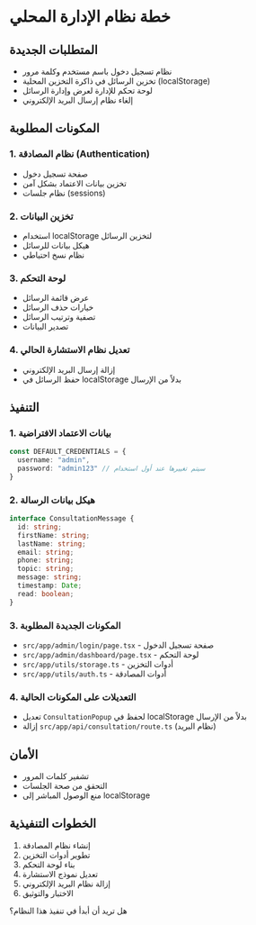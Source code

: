 # خطة نظام الإدارة المحلي

## المتطلبات الجديدة
- نظام تسجيل دخول باسم مستخدم وكلمة مرور
- تخزين الرسائل في ذاكرة التخزين المحلية (localStorage)
- لوحة تحكم للإدارة لعرض وإدارة الرسائل
- إلغاء نظام إرسال البريد الإلكتروني

## المكونات المطلوبة

### 1. نظام المصادقة (Authentication)
- صفحة تسجيل دخول
- تخزين بيانات الاعتماد بشكل آمن
- نظام جلسات (sessions)

### 2. تخزين البيانات
- استخدام localStorage لتخزين الرسائل
- هيكل بيانات للرسائل
- نظام نسخ احتياطي

### 3. لوحة التحكم
- عرض قائمة الرسائل
- خيارات حذف الرسائل
- تصفية وترتيب الرسائل
- تصدير البيانات

### 4. تعديل نظام الاستشارة الحالي
- إزالة إرسال البريد الإلكتروني
- حفظ الرسائل في localStorage بدلاً من الإرسال

## التنفيذ

### 1. بيانات الاعتماد الافتراضية
```typescript
const DEFAULT_CREDENTIALS = {
  username: "admin",
  password: "admin123" // سيتم تغييرها عند أول استخدام
}
```

### 2. هيكل بيانات الرسالة
```typescript
interface ConsultationMessage {
  id: string;
  firstName: string;
  lastName: string;
  email: string;
  phone: string;
  topic: string;
  message: string;
  timestamp: Date;
  read: boolean;
}
```

### 3. المكونات الجديدة المطلوبة
- `src/app/admin/login/page.tsx` - صفحة تسجيل الدخول
- `src/app/admin/dashboard/page.tsx` - لوحة التحكم
- `src/app/utils/storage.ts` - أدوات التخزين
- `src/app/utils/auth.ts` - أدوات المصادقة

### 4. التعديلات على المكونات الحالية
- تعديل `ConsultationPopup` لحفظ في localStorage بدلاً من الإرسال
- إزالة `src/app/api/consultation/route.ts` (نظام البريد)

## الأمان
- تشفير كلمات المرور
- التحقق من صحة الجلسات
- منع الوصول المباشر إلى localStorage

## الخطوات التنفيذية
1. إنشاء نظام المصادقة
2. تطوير أدوات التخزين
3. بناء لوحة التحكم
4. تعديل نموذج الاستشارة
5. إزالة نظام البريد الإلكتروني
6. الاختبار والتوثيق

هل تريد أن أبدأ في تنفيذ هذا النظام؟
